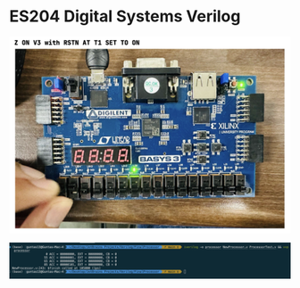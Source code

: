 # ES204 Digital Systems Verilog

![](https://github.com/guntas-13/Verilog/blob/main/Demo.png)

![](https://github.com/guntas-13/Verilog/blob/main/FinalProcessor/SimulationResult.png)
